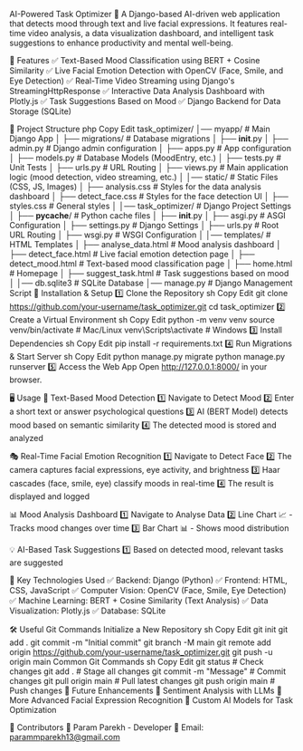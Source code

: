 AI-Powered Task Optimizer 🚀
A Django-based AI-driven web application that detects mood through text and live facial expressions. It features real-time video analysis, a data visualization dashboard, and intelligent task suggestions to enhance productivity and mental well-being.

📌 Features
✅ Text-Based Mood Classification using BERT + Cosine Similarity
✅ Live Facial Emotion Detection with OpenCV (Face, Smile, and Eye Detection)
✅ Real-Time Video Streaming using Django's StreamingHttpResponse
✅ Interactive Data Analysis Dashboard with Plotly.js
✅ Task Suggestions Based on Mood
✅ Django Backend for Data Storage (SQLite)

📂 Project Structure
php
Copy
Edit
task_optimizer/
│── myapp/                      # Main Django App
│   ├── migrations/             # Database migrations
│   ├── __init__.py
│   ├── admin.py                # Django admin configuration
│   ├── apps.py                 # App configuration
│   ├── models.py               # Database Models (MoodEntry, etc.)
│   ├── tests.py                # Unit Tests
│   ├── urls.py                 # URL Routing
│   ├── views.py                # Main application logic (mood detection, video streaming, etc.)
│
│── static/                      # Static Files (CSS, JS, Images)
│   ├── analysis.css             # Styles for the data analysis dashboard
│   ├── detect_face.css          # Styles for the face detection UI
│   ├── styles.css               # General styles
│
│── task_optimizer/              # Django Project Settings
│   ├── __pycache__/             # Python cache files
│   ├── __init__.py
│   ├── asgi.py                  # ASGI Configuration
│   ├── settings.py              # Django Settings
│   ├── urls.py                  # Root URL Routing
│   ├── wsgi.py                  # WSGI Configuration
│
│── templates/                    # HTML Templates
│   ├── analyse_data.html         # Mood analysis dashboard
│   ├── detect_face.html          # Live facial emotion detection page
│   ├── detect_mood.html          # Text-based mood classification page
│   ├── home.html                 # Homepage
│   ├── suggest_task.html         # Task suggestions based on mood
│
│── db.sqlite3                     # SQLite Database
│── manage.py                      # Django Management Script
🚀 Installation & Setup
1️⃣ Clone the Repository
sh
Copy
Edit
git clone https://github.com/your-username/task_optimizer.git
cd task_optimizer
2️⃣ Create a Virtual Environment
sh
Copy
Edit
python -m venv venv
source venv/bin/activate  # Mac/Linux
venv\Scripts\activate      # Windows
3️⃣ Install Dependencies
sh
Copy
Edit
pip install -r requirements.txt
4️⃣ Run Migrations & Start Server
sh
Copy
Edit
python manage.py migrate
python manage.py runserver
5️⃣ Access the Web App
Open http://127.0.0.1:8000/ in your browser.

🖥️ Usage
🌟 Text-Based Mood Detection
1️⃣ Navigate to Detect Mood
2️⃣ Enter a short text or answer psychological questions
3️⃣ AI (BERT Model) detects mood based on semantic similarity
4️⃣ The detected mood is stored and analyzed

🎭 Real-Time Facial Emotion Recognition
1️⃣ Navigate to Detect Face
2️⃣ The camera captures facial expressions, eye activity, and brightness
3️⃣ Haar cascades (face, smile, eye) classify moods in real-time
4️⃣ The result is displayed and logged

📊 Mood Analysis Dashboard
1️⃣ Navigate to Analyse Data
2️⃣ Line Chart 📈 - Tracks mood changes over time
3️⃣ Bar Chart 📊 - Shows mood distribution

💡 AI-Based Task Suggestions
1️⃣ Based on detected mood, relevant tasks are suggested

📌 Key Technologies Used
✅ Backend: Django (Python)
✅ Frontend: HTML, CSS, JavaScript
✅ Computer Vision: OpenCV (Face, Smile, Eye Detection)
✅ Machine Learning: BERT + Cosine Similarity (Text Analysis)
✅ Data Visualization: Plotly.js
✅ Database: SQLite

🛠️ Useful Git Commands
Initialize a New Repository
sh
Copy
Edit
git init
git add .
git commit -m "Initial commit"
git branch -M main
git remote add origin https://github.com/your-username/task_optimizer.git
git push -u origin main
Common Git Commands
sh
Copy
Edit
git status               # Check changes
git add .                # Stage all changes
git commit -m "Message"  # Commit changes
git pull origin main     # Pull latest changes
git push origin main     # Push changes
🚀 Future Enhancements
🔹 Sentiment Analysis with LLMs
🔹 More Advanced Facial Expression Recognition
🔹 Custom AI Models for Task Optimization

📌 Contributors
👤 Param Parekh - Developer
📧 Email: parammparekh13@gmail.com


